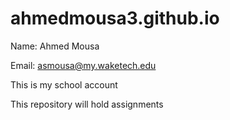 # ahmedmousa3.github.io
Name: Ahmed Mousa

Email: asmousa@my.waketech.edu

This is my school account 

This repository will hold assignments
